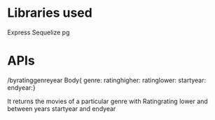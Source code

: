
# Libraries used
Express 
Sequelize
pg

# APIs
/byratinggenreyear 
Body{
genre:
ratinghigher:
ratinglower:
startyear:
endyear:}

It returns the movies of a particular genre with Rating<ratinghigher and Rating>rating lower and between years startyear and endyear
